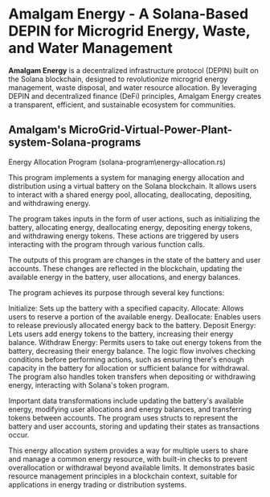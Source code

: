 # Amalgam Energy - A Solana-Based DEPIN for Microgrid Energy, Waste, and Water Management

**Amalgam Energy** is a decentralized infrastructure protocol (DEPIN) built on the Solana blockchain, designed to revolutionize microgrid energy management, waste disposal, and water resource allocation. By leveraging DEPIN and decentralized finance (DeFi) principles, Amalgam Energy creates a transparent, efficient, and sustainable ecosystem for communities.

## Amalgam's MicroGrid-Virtual-Power-Plant-system-Solana-programs

Energy Allocation Program (solana-program\energy-allocation.rs)

This program implements a system for managing energy allocation and distribution using a virtual battery on the Solana blockchain. It allows users to interact with a shared energy pool, allocating, deallocating, depositing, and withdrawing energy.

The program takes inputs in the form of user actions, such as initializing the battery, allocating energy, deallocating energy, depositing energy tokens, and withdrawing energy tokens. These actions are triggered by users interacting with the program through various function calls.

The outputs of this program are changes in the state of the battery and user accounts. These changes are reflected in the blockchain, updating the available energy in the battery, user allocations, and energy balances.

The program achieves its purpose through several key functions:

Initialize: Sets up the battery with a specified capacity.
Allocate: Allows users to reserve a portion of the available energy.
Deallocate: Enables users to release previously allocated energy back to the battery.
Deposit Energy: Lets users add energy tokens to the battery, increasing their energy balance.
Withdraw Energy: Permits users to take out energy tokens from the battery, decreasing their energy balance.
The logic flow involves checking conditions before performing actions, such as ensuring there's enough capacity in the battery for allocation or sufficient balance for withdrawal. The program also handles token transfers when depositing or withdrawing energy, interacting with Solana's token program.

Important data transformations include updating the battery's available energy, modifying user allocations and energy balances, and transferring tokens between accounts. The program uses structs to represent the battery and user accounts, storing and updating their states as transactions occur.

This energy allocation system provides a way for multiple users to share and manage a common energy resource, with built-in checks to prevent overallocation or withdrawal beyond available limits. It demonstrates basic resource management principles in a blockchain context, suitable for applications in energy trading or distribution systems.
